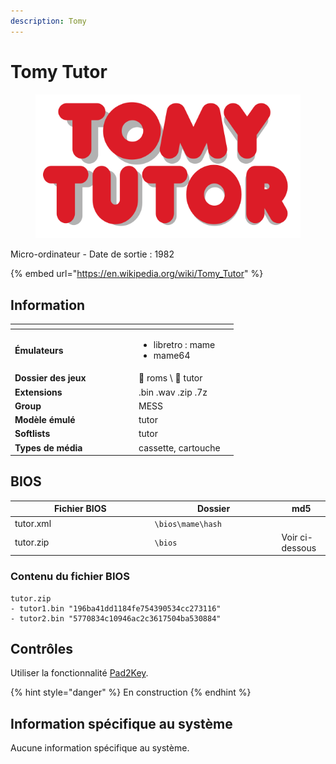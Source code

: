```yaml
---
description: Tomy
---
```


# Tomy Tutor

<div align="left">

<figure><img src="https://raw.githubusercontent.com/fabricecaruso/es-theme-carbon/52ff37c9e265587d006945a2ba695b5a962b3a3d/art/logos/tutor.svg" alt=""><figcaption></figcaption></figure>

</div>

Micro-ordinateur - Date de sortie : 1982

{% embed url="https://en.wikipedia.org/wiki/Tomy_Tutor" %}

## Information

<table data-header-hidden><thead><tr><th width="184"></th><th></th><th data-hidden></th></tr></thead><tbody><tr><td><strong>Émulateurs</strong></td><td><ul><li>libretro : mame</li><li>mame64</li></ul></td><td></td></tr><tr><td><strong>Dossier des jeux</strong></td><td><span data-gb-custom-inline data-tag="emoji" data-code="1f4c1">📁</span> roms \ <span data-gb-custom-inline data-tag="emoji" data-code="1f4c2">📂</span> tutor</td><td></td></tr><tr><td><strong>Extensions</strong></td><td>.bin .wav .zip .7z</td><td></td></tr><tr><td><strong>Group</strong></td><td>MESS</td><td></td></tr><tr><td><strong>Modèle émulé</strong></td><td>tutor</td><td></td></tr><tr><td><strong>Softlists</strong></td><td>tutor</td><td></td></tr><tr><td><strong>Types de média</strong></td><td>cassette, cartouche</td><td></td></tr></tbody></table>

## BIOS

<table><thead><tr><th width="209.55555555555557">Fichier BIOS</th><th width="189">Dossier</th><th>md5</th></tr></thead><tbody><tr><td>tutor.xml</td><td><code>\bios\mame\hash</code></td><td></td></tr><tr><td>tutor.zip</td><td><code>\bios</code></td><td>Voir ci-dessous</td></tr></tbody></table>

### Contenu du fichier BIOS

```
tutor.zip
- tutor1.bin "196ba41dd1184fe754390534cc273116"
- tutor2.bin "5770834c10946ac2c3617504ba530884"
```

## Contrôles

Utiliser la fonctionnalité [Pad2Key](../../../controleurs/pad2key.md).

{% hint style="danger" %}
En construction
{% endhint %}

## Information spécifique au système

Aucune information spécifique au système.
